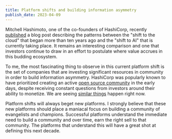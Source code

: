 ```yaml
---
title: Platform shifts and building information asymmetry
publish_date: 2023-04-09
---
```


Mitchell Hashimoto, one of the co-founders of HashiCorp, recently [published](https://mitchellh.com/writing/ai-through-a-cloud-lens) a blog post describing the patterns between the "shift to the cloud" that began more than ten years ago and the "shift to AI" that is currently taking place. It remains an interesting comparison and one that investors continue to draw in an effort to postulate where value accrues in this budding ecosystem.

To me, the most fascinating thing to observe in this current platform shift is the set of companies that are investing significant resources in community in order to build information asymmetry. HashiCorp was popularly known to have prioritized creating an active [open source community](https://www.hashicorp.com/resources/why-is-hashicorp-committed-to-open-source) in the early days, despite receiving constant questions from investors around their ability to monetize. We are seeing [similar things](https://blog.langchain.dev/announcing-our-10m-seed-round-led-by-benchmark/) happen right now.

Platform shifts will always beget new platforms. I strongly believe that these new platforms should place a maniacal focus on building a community of evangelists and champions. Successful platforms understand the immediate need to build a community and over time, earn the right sell to that community. The
platforms that understand this will have a great shot at defining this next decade.
